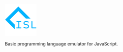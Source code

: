 <img src="minimalist-isl.png" width="100px" alt="ISL logo">

Basic programming language emulator for JavaScript.
